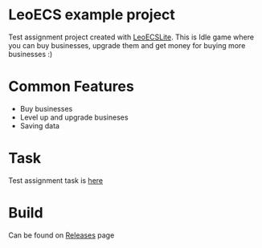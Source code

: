 # LeoECS example project
Test assignment project created with [LeoECSLite](https://github.com/Leopotam/ecslite).
This is Idle game where you can buy businesses, upgrade them and get money for buying more businesses :)

# Common Features
- Buy businesses
- Level up and upgrade busineses
- Saving data 

# Task
Test assignment task is [here](https://docs.google.com/document/d/18eh2B5sE43xcJYKQfPGzvavAhkRc3Rz9Jd3OmGCe2iQ/edit?pli=1)

# Build
Can be found on [Releases](https://github.com/AlexanderKotof/leoecs-test-assignment/releases) page
